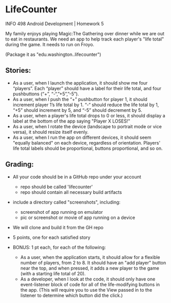 # LifeCounter

INFO 498 Android Development | Homework 5

My family enjoys playing Magic:The Gathering over dinner while we are out to eat in restaurants. We need an app to help track each player's "life total" during the game. It needs to run on Froyo.

(Package it as "edu.washington.<yourNetID>.lifecounter")

## Stories:

* As a user, when I launch the application, it should show me four “players”. Each “player” should have a label for their life total, and four pushbuttons (“+”, “-“,”+5”,”-5”).
* As a user, when I push the “+” pushbutton for player 1, it should increment player 1’s life total by 1. “-“ should reduce the life total by 1, “+5” should increment by 5, and “-5” should decrement by 5.
* As a user, when a player's life total drops to 0 or less, it should display a label at the bottom of the app saying "Player X LOSES!"
* As a user, when I rotate the device (landscape to portrait mode or vice versa), it should resize itself evenly.
* As a user, when I run the app on different devices, it should seem "equally balanced" on each device, regardless of orientation. Players' life total labels should be proportional, buttons proportional, and so on.
 
## Grading:

* All your code should be in a GitHub repo under your account

    * repo should be called 'lifecounter'
    * repo should contain all necessary build artifacts
* include a directory called "screenshots", including:
    * screenshot of app running on emulator
    * pic or screenshot or movie of app running on a device

* We will clone and build it from the GH repo

* 5 points, one for each satisfied story

* BONUS: 1 pt each, for each of the following:

    * As a user, when the application starts, it should allow for a flexible number of players, from 2 to 8. It should have an "add player" button near the top, and when pressed, it adds a new player to the game (with a starting life total of 20).
    * As a developer, when I look at the code, it should only have one event-listener block of code for all of the life-modifying buttons in the app. (This will require you to use the View passed in to the listener to determine which button did the click.)
